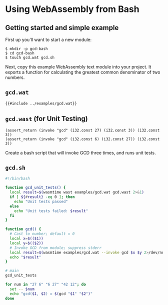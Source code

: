 # Using WebAssembly from Bash

## Getting started and simple example

First up you'll want to start a new module:

```text
$ mkdir -p gcd-bash
$ cd gcd-bash
$ touch gcd.wat gcd.sh
```

Next, copy this example WebAssembly text module into your project. It exports a function for calculating the greatest common denominator of two numbers.

## `gcd.wat`

```wat
{{#include ../examples/gcd.wat}}
```

## `gcd.wast` (for Unit Testing)

```wat
(assert_return (invoke "gcd" (i32.const 27) (i32.const 3)) (i32.const 3))
(assert_return (invoke "gcd" (i32.const 6) (i32.const 27)) (i32.const 3))
```

Create a bash script that will invoke GCD three times, and runs unit tests.

## `gcd.sh`

```bash
#!/bin/bash

function gcd_unit_tests() {
  local result=$(wasmtime wast examples/gcd.wat gcd.wast 2>&1)
  if [ ${#result} -eq 0 ]; then
    echo "Unit tests passed"
  else
    echo "Unit tests failed: $result"
  fi
}

function gcd() {
  # Cast to number; default = 0
  local x=$(($1))
  local y=$(($2))
  # Invoke GCD from module; suppress stderr
  local result=$(wasmtime examples/gcd.wat --invoke gcd $x $y 2>/dev/null)
  echo "$result"
}

# main
gcd_unit_tests

for num in "27 6" "6 27" "42 12"; do
  set -- $num
  echo "gcd($1, $2) = $(gcd "$1" "$2")"
done
```
